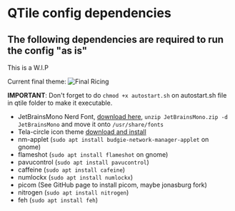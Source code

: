 # QTile config dependencies
## The following dependencies are required to run the config "as is"

This is a W.I.P

Current final theme:
<img alt="Final Ricing" src="https://lh5.googleusercontent.com/j6ZGKPih3vK-M0ksDGiyztcgadOjZC6OvsWE7bXH5lIDrGfgMU1cPhOZ2AAK2sphpbo=w2400">
</picture>

**IMPORTANT**: Don't forget to do `chmod +x autostart.sh` on autostart.sh file in qtile folder to make it executable.

* JetBrainsMono Nerd Font, [download here](https://github.com/ryanoasis/nerd-fonts/releases/download/v2.2.2/JetBrainsMono.zip), `unzip JetBrainsMono.zip -d JetBrainsMono` and move it onto `/usr/share/fonts`
* Tela-circle icon theme [download and install](https://github.com/vinceliuice/Tela-circle-icon-theme)
* nm-applet (`sudo apt install budgie-network-manager-applet` on gnome)
* flameshot (`sudo apt install flameshot` on gnome)
* pavucontrol (`sudo apt install pavucontrol`)
* caffeine (`sudo apt install cafeine`)
* numlockx (`sudo apt install numlockx`)
* picom (See GitHub page to install picom, maybe jonasburg fork)
* nitrogen (`sudo apt install nitrogen`)
* feh (`sudo apt install feh`)
